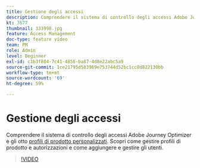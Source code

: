 ```yaml
---
title: Gestione degli accessi
description: Comprendere il sistema di controllo degli accessi Adobe Journey Optimizer e gli otto profili di prodotto personalizzati. Scopri come gestire profili di prodotto e autorizzazioni e come aggiungere e gestire gli utenti.
kt: 7677
thumbnail: 333998.jpg
feature: Access Management
doc-type: feature video
team: PM
role: Admin
level: Beginner
exl-id: c1b3f804-7c41-4856-ba87-4d8e22abc5a9
source-git-commit: 1ce21795d583969e753744d52bc1cc8d822130bb
workflow-type: tm+mt
source-wordcount: '69'
ht-degree: 59%

---
```


# Gestione degli accessi

Comprendere il sistema di controllo degli accessi Adobe Journey Optimizer e gli otto [profili di prodotto personalizzati](https://experienceleague.adobe.com/docs/journey-optimizer/using/administration/ootb-product-profiles.html?lang=it). Scopri come gestire profili di prodotto e autorizzazioni e come aggiungere e gestire gli utenti.

>[!VIDEO](https://video.tv.adobe.com/v/333998?quality=12)
